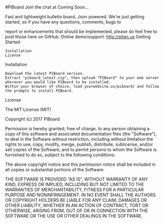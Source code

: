 #PIBoard Join the chat at Coming Soon...

Fast and lightweight bulletin board, Json powered. We're just getting started, so if you have any questions, comments, bugs to

report or enhancements that should be implemented, please do feel free to post those here on GitHub.
Online demo/support: http://pitan.us
Getting Started

    Installation
    License

Installation

    Download the latest PIBoard version.
    Extract "piboard_latest.zip", then upload "PIBoard" to your web server wherever you would like PIBoard to be installed.
    Within your browser of choice, load yourwebsite.us/piboard/ and follow the prompts to install PIBoard.

License

The MIT License (MIT)

Copyright (c) 2017 PIBoard

Permission is hereby granted, free of charge, to any person obtaining a copy of this software and associated documentation files (the "Software"), to deal in the Software without restriction, including without limitation the rights to use, copy, modify, merge, publish, distribute, sublicense, and/or sell copies of the Software, and to permit persons to whom the Software is furnished to do so, subject to the following conditions:

The above copyright notice and this permission notice shall be included in all copies or substantial portions of the Software.

THE SOFTWARE IS PROVIDED "AS IS", WITHOUT WARRANTY OF ANY KIND, EXPRESS OR IMPLIED, INCLUDING BUT NOT LIMITED TO THE WARRANTIES OF MERCHANTABILITY, FITNESS FOR A PARTICULAR PURPOSE AND NONINFRINGEMENT. IN NO EVENT SHALL THE AUTHORS OR COPYRIGHT HOLDERS BE LIABLE FOR ANY CLAIM, DAMAGES OR OTHER LIABILITY, WHETHER IN AN ACTION OF CONTRACT, TORT OR OTHERWISE, ARISING FROM, OUT OF OR IN CONNECTION WITH THE SOFTWARE OR THE USE OR OTHER DEALINGS IN THE SOFTWARE.

